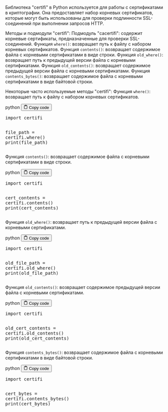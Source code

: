 <p>Библиотека "certifi" в Python используется для работы с сертификатами в криптографии.
Она предоставляет набор корневых сертификатов, которые могут быть использованы
для проверки подлинности SSL-соединений при выполнении запросов HTTP.</p>
<p>Методы и подмодули "certifi":
Подмодуль "cacertifi": содержит корневые сертификаты, предназначенные для проверки SSL-соединений.
Функция <code>where()</code>: возвращает путь к файлу с набором корневых сертификатов.
Функция <code>contents()</code>: возвращает содержимое файла с корневыми сертификатами в виде строки.
Функция <code>old_where()</code>: возвращает путь к предыдущей версии файла с корневыми сертификатами.
Функция <code>old_contents()</code>: возвращает содержимое предыдущей версии файла с корневыми сертификатами.
Функция <code>contents_bytes()</code>: возвращает содержимое файла с корневыми сертификатами в виде байтовой строки.</p>
<p>Некоторые часто используемые методы "certifi":
Функция <code>where()</code>: возвращает путь к файлу с набором корневых сертификатов.</p>
<div class="code-element">
<div class="lang-line">
  <text>python</text>
  <button class="copy-button"
          id="codec57c66634149f5c73eca780bcd0a66b2b"
          onclick="copyCode(codec57c66634149f5c73eca780bcd0a66b2, codec57c66634149f5c73eca780bcd0a66b2b)">
    <svg stroke="currentColor"
         fill="none"
         stroke-width="2"
         viewBox="0 0 24 24"
         stroke-linecap="round"
         stroke-linejoin="round"
         class="h-4 w-4"
         height="1em"
         width="1em"
         xmlns="http://www.w3.org/2000/svg">
      <path d="M16 4h2a2 2 0 0 1 2 2v14a2 2 0 0 1-2 2H6a2 2 0 0 1-2-2V6a2 2 0 0 1 2-2h2"></path>
      <rect x="8" y="2" width="8" height="4" rx="1" ry="1"></rect>
    </svg>
    <text>Copy code</text>
  </button>

</div>
<div class="code" id="codec57c66634149f5c73eca780bcd0a66b2"><div class="highlight"><pre><span></span><span class="kn">import</span> <span class="nn">certifi</span>

<span class="n">file_path</span> <span class="o">=</span> <span class="n">certifi</span><span class="o">.</span><span class="n">where</span><span class="p">()</span>
<span class="nb">print</span><span class="p">(</span><span class="n">file_path</span><span class="p">)</span>
</pre></div></div>
</div>

<p>Функция <code>contents()</code>: возвращает содержимое файла с корневыми сертификатами в виде строки.</p>
<div class="code-element">
<div class="lang-line">
  <text>python</text>
  <button class="copy-button"
          id="code5c24f5dcefc2b432f73ba20bc93d5d9bb"
          onclick="copyCode(code5c24f5dcefc2b432f73ba20bc93d5d9b, code5c24f5dcefc2b432f73ba20bc93d5d9bb)">
    <svg stroke="currentColor"
         fill="none"
         stroke-width="2"
         viewBox="0 0 24 24"
         stroke-linecap="round"
         stroke-linejoin="round"
         class="h-4 w-4"
         height="1em"
         width="1em"
         xmlns="http://www.w3.org/2000/svg">
      <path d="M16 4h2a2 2 0 0 1 2 2v14a2 2 0 0 1-2 2H6a2 2 0 0 1-2-2V6a2 2 0 0 1 2-2h2"></path>
      <rect x="8" y="2" width="8" height="4" rx="1" ry="1"></rect>
    </svg>
    <text>Copy code</text>
  </button>

</div>
<div class="code" id="code5c24f5dcefc2b432f73ba20bc93d5d9b"><div class="highlight"><pre><span></span><span class="kn">import</span> <span class="nn">certifi</span>

<span class="n">cert_contents</span> <span class="o">=</span> <span class="n">certifi</span><span class="o">.</span><span class="n">contents</span><span class="p">()</span>
<span class="nb">print</span><span class="p">(</span><span class="n">cert_contents</span><span class="p">)</span>
</pre></div></div>
</div>

<p>Функция <code>old_where()</code>: возвращает путь к предыдущей версии файла с корневыми сертификатами.</p>
<div class="code-element">
<div class="lang-line">
  <text>python</text>
  <button class="copy-button"
          id="code21d599ba2c3d7c9ec0a802c86936fc9bb"
          onclick="copyCode(code21d599ba2c3d7c9ec0a802c86936fc9b, code21d599ba2c3d7c9ec0a802c86936fc9bb)">
    <svg stroke="currentColor"
         fill="none"
         stroke-width="2"
         viewBox="0 0 24 24"
         stroke-linecap="round"
         stroke-linejoin="round"
         class="h-4 w-4"
         height="1em"
         width="1em"
         xmlns="http://www.w3.org/2000/svg">
      <path d="M16 4h2a2 2 0 0 1 2 2v14a2 2 0 0 1-2 2H6a2 2 0 0 1-2-2V6a2 2 0 0 1 2-2h2"></path>
      <rect x="8" y="2" width="8" height="4" rx="1" ry="1"></rect>
    </svg>
    <text>Copy code</text>
  </button>

</div>
<div class="code" id="code21d599ba2c3d7c9ec0a802c86936fc9b"><div class="highlight"><pre><span></span><span class="kn">import</span> <span class="nn">certifi</span>

<span class="n">old_file_path</span> <span class="o">=</span> <span class="n">certifi</span><span class="o">.</span><span class="n">old_where</span><span class="p">()</span>
<span class="nb">print</span><span class="p">(</span><span class="n">old_file_path</span><span class="p">)</span>
</pre></div></div>
</div>

<p>Функция <code>old_contents()</code>: возвращает содержимое предыдущей версии файла с корневыми сертификатами.</p>
<div class="code-element">
<div class="lang-line">
  <text>python</text>
  <button class="copy-button"
          id="code73ce910e94633ec1cdc8fcf26d1ba2d0b"
          onclick="copyCode(code73ce910e94633ec1cdc8fcf26d1ba2d0, code73ce910e94633ec1cdc8fcf26d1ba2d0b)">
    <svg stroke="currentColor"
         fill="none"
         stroke-width="2"
         viewBox="0 0 24 24"
         stroke-linecap="round"
         stroke-linejoin="round"
         class="h-4 w-4"
         height="1em"
         width="1em"
         xmlns="http://www.w3.org/2000/svg">
      <path d="M16 4h2a2 2 0 0 1 2 2v14a2 2 0 0 1-2 2H6a2 2 0 0 1-2-2V6a2 2 0 0 1 2-2h2"></path>
      <rect x="8" y="2" width="8" height="4" rx="1" ry="1"></rect>
    </svg>
    <text>Copy code</text>
  </button>

</div>
<div class="code" id="code73ce910e94633ec1cdc8fcf26d1ba2d0"><div class="highlight"><pre><span></span><span class="kn">import</span> <span class="nn">certifi</span>

<span class="n">old_cert_contents</span> <span class="o">=</span> <span class="n">certifi</span><span class="o">.</span><span class="n">old_contents</span><span class="p">()</span>
<span class="nb">print</span><span class="p">(</span><span class="n">old_cert_contents</span><span class="p">)</span>
</pre></div></div>
</div>

<p>Функция <code>contents_bytes()</code>: возвращает содержимое файла с корневыми сертификатами в виде байтовой строки.</p>
<div class="code-element">
<div class="lang-line">
  <text>python</text>
  <button class="copy-button"
          id="codebc91fbe89ea326835e82ac6dcd82f849b"
          onclick="copyCode(codebc91fbe89ea326835e82ac6dcd82f849, codebc91fbe89ea326835e82ac6dcd82f849b)">
    <svg stroke="currentColor"
         fill="none"
         stroke-width="2"
         viewBox="0 0 24 24"
         stroke-linecap="round"
         stroke-linejoin="round"
         class="h-4 w-4"
         height="1em"
         width="1em"
         xmlns="http://www.w3.org/2000/svg">
      <path d="M16 4h2a2 2 0 0 1 2 2v14a2 2 0 0 1-2 2H6a2 2 0 0 1-2-2V6a2 2 0 0 1 2-2h2"></path>
      <rect x="8" y="2" width="8" height="4" rx="1" ry="1"></rect>
    </svg>
    <text>Copy code</text>
  </button>

</div>
<div class="code" id="codebc91fbe89ea326835e82ac6dcd82f849"><div class="highlight"><pre><span></span><span class="kn">import</span> <span class="nn">certifi</span>

<span class="n">cert_bytes</span> <span class="o">=</span> <span class="n">certifi</span><span class="o">.</span><span class="n">contents_bytes</span><span class="p">()</span>
<span class="nb">print</span><span class="p">(</span><span class="n">cert_bytes</span><span class="p">)</span>
</pre></div></div>
</div>